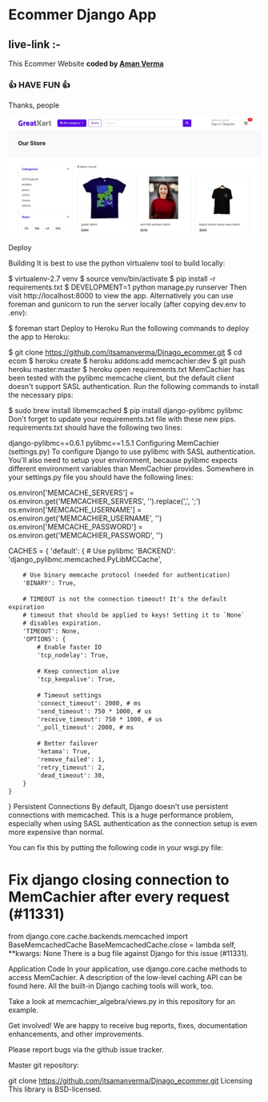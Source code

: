 
# Ecommer Django App
## live-link :- #

This Ecommer Website 
<b>coded by [Aman Verma](https://github.com/itsamanverma)</b>
### 👍 HAVE FUN 👍
Thanks, people

![Watch Now](./ecom.jpg)

Deploy

Building
It is best to use the python virtualenv tool to build locally:

$ virtualenv-2.7 venv
$ source venv/bin/activate
$ pip install -r requirements.txt
$ DEVELOPMENT=1 python manage.py runserver
Then visit http://localhost:8000 to view the app. Alternatively you can use foreman and gunicorn to run the server locally (after copying dev.env to .env):

$ foreman start
Deploy to Heroku
Run the following commands to deploy the app to Heroku:

$ git clone https://github.com/itsamanverma/Djnago_ecommer.git
$ cd ecom
$ heroku create
$ heroku addons:add memcachier:dev
$ git push heroku master:master
$ heroku open
requirements.txt
MemCachier has been tested with the pylibmc memcache client, but the default client doesn't support SASL authentication. Run the following commands to install the necessary pips:

$ sudo brew install libmemcached
$ pip install django-pylibmc pylibmc
Don't forget to update your requirements.txt file with these new pips. requirements.txt should have the following two lines:

django-pylibmc==0.6.1
pylibmc==1.5.1
Configuring MemCachier (settings.py)
To configure Django to use pylibmc with SASL authentication. You'll also need to setup your environment, because pylibmc expects different environment variables than MemCachier provides. Somewhere in your settings.py file you should have the following lines:

os.environ['MEMCACHE_SERVERS'] = os.environ.get('MEMCACHIER_SERVERS', '').replace(',', ';')
os.environ['MEMCACHE_USERNAME'] = os.environ.get('MEMCACHIER_USERNAME', '')
os.environ['MEMCACHE_PASSWORD'] = os.environ.get('MEMCACHIER_PASSWORD', '')

CACHES = {
    'default': {
        # Use pylibmc
        'BACKEND': 'django_pylibmc.memcached.PyLibMCCache',

        # Use binary memcache protocol (needed for authentication)
        'BINARY': True,

        # TIMEOUT is not the connection timeout! It's the default expiration
        # timeout that should be applied to keys! Setting it to `None`
        # disables expiration.
        'TIMEOUT': None,
        'OPTIONS': {
            # Enable faster IO
            'tcp_nodelay': True,

            # Keep connection alive
            'tcp_keepalive': True,

            # Timeout settings
            'connect_timeout': 2000, # ms
            'send_timeout': 750 * 1000, # us
            'receive_timeout': 750 * 1000, # us
            '_poll_timeout': 2000, # ms

            # Better failover
            'ketama': True,
            'remove_failed': 1,
            'retry_timeout': 2,
            'dead_timeout': 30,
        }
    }
}
Persistent Connections
By default, Django doesn't use persistent connections with memcached. This is a huge performance problem, especially when using SASL authentication as the connection setup is even more expensive than normal.

You can fix this by putting the following code in your wsgi.py file:

# Fix django closing connection to MemCachier after every request (#11331)
from django.core.cache.backends.memcached import BaseMemcachedCache
BaseMemcachedCache.close = lambda self, **kwargs: None
There is a bug file against Django for this issue (#11331).

Application Code
In your application, use django.core.cache methods to access MemCachier. A description of the low-level caching API can be found here. All the built-in Django caching tools will work, too.

Take a look at memcachier_algebra/views.py in this repository for an example.

Get involved!
We are happy to receive bug reports, fixes, documentation enhancements, and other improvements.

Please report bugs via the github issue tracker.

Master git repository:

git clone https://github.com/itsamanverma/Djnago_ecommer.git
Licensing
This library is BSD-licensed.